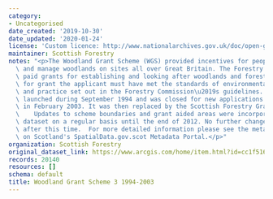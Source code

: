 ```yaml
---
category:
- Uncategorised
date_created: '2019-10-30'
date_updated: '2020-01-24'
license: 'Custom licence: http://www.nationalarchives.gov.uk/doc/open-government-licence/version/3/'
maintainer: Scottish Forestry
notes: "<p>The Woodland Grant Scheme (WGS) provided incentives for people to create\
  \ and manage woodlands on sites all over Great Britain. The Forestry Commission\
  \ paid grants for establishing and looking after woodlands and forests.     To qualify\
  \ for grant the applicant must have met the standards of environmental protection\
  \ and practice set out in the Forestry Commission\u2019s guidelines.    WGS3 was\
  \ launched during September 1994 and was closed for new applications in Scotland\
  \ in February 2003. It was then replaced by the Scottish Forestry Grant Scheme (SFGS).\
  \    Updates to scheme boundaries and grant aided areas were incorporated into the\
  \ dataset on a regular basis until the end of 2012. No further changes will be made\
  \ after this time.  For more detailed information please see the metadata record\
  \ on Scotland's SpatialData.gov.scot Metadata Portal.</p>"
organization: Scottish Forestry
original_dataset_link: https://www.arcgis.com/home/item.html?id=cc1f51699439430c968a507eaf9acca7
records: 20140
resources: []
schema: default
title: Woodland Grant Scheme 3 1994-2003
---
```

